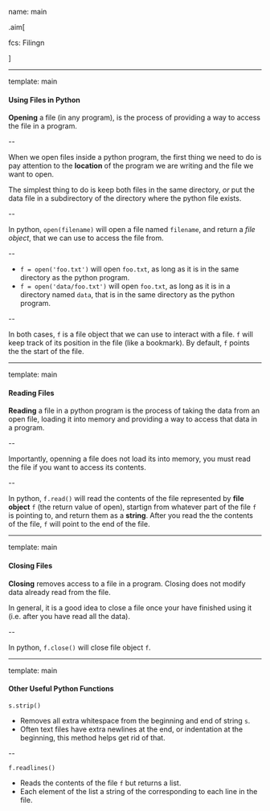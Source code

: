 name: main

.aim[<div>
  fcs: Filingn 
  </div>]


---
template: main

#### Using Files in Python

__Opening__ a file (in any program), is the process of providing a way to access the file in a program.

--

When we open files inside a python program, the first thing we need to do is pay attention to the __location__ of the program we are writing and the file we want to open.

The simplest thing to do is keep both files in the same directory, _or_ put the data file in a subdirectory of the directory where the python file exists.

--

In python, `open(filename)` will open a file named `filename`, and return a _file object_, that we can use to access the file from.

--
- `f = open('foo.txt')` will open `foo.txt`, as long as it is in the same directory as the python program.
- `f = open('data/foo.txt')` will open `foo.txt`, as long as it is in a directory named `data`, that is in the same directory as the python program.

--

In both cases, `f` is a file object that we can use to interact with a file. `f` will keep track of its position in the file (like a bookmark). By default, `f` points the the start of the file.

---
template: main

#### Reading Files
__Reading__ a file in a python program is the process of taking the data from an open file, loading it into memory and providing a way to access that data in a program.

--

Importantly, openning a file does not load its into memory, you must read the file if you want to access its contents.

--

In python, `f.read()` will read the contents of the file represented by __file object__ `f` (the return value of open), startign from whatever part of the file `f` is pointing to, and return them as a __string__. After you read the the contents of the file, `f` will point to the end of the file.

---
template: main

#### Closing Files
__Closing__ removes access to a file in a program. Closing does not modify data already read from the file.

In general, it is a good idea to close a file once your have finished using it (i.e. after you have read all the data).

--

In python, `f.close()` will close file object `f`.

---
template: main

#### Other Useful Python Functions

`s.strip()`
- Removes all extra whitespace from the beginning and end of string `s`.
- Often text files have extra newlines at the end, or indentation at the beginning, this method helps get rid of that.

--

`f.readlines()`
- Reads the contents of the file `f` but returns a list.
- Each element of the list a string of the corresponding to each line in the file.
